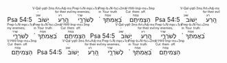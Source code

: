 Psa 54:5 <RUBY><ruby><ruby>יָשׁוֹב<rt>שׁוּב</rt></ruby><rt>-</rt></ruby><rt>V-Qal-yqtl-3ms</rt></RUBY> <RUBY><ruby><ruby>הָ֭רַע<rt>רַע</rt></ruby><rt>for their evil</rt></ruby><rt>Art+Adj-ms</rt></RUBY> <RUBY><ruby><ruby>לְשֹׁרְרָ֑י<rt>שָׁרַר</rt></ruby><rt>my enemies;</rt></ruby><rt>Prep-l+N-mpc+1cs</rt></RUBY> <RUBY><ruby><ruby>בַּ֝אֲמִתְּךָ֗<rt>אֶמֶת</rt></ruby><rt>in Your truth</rt></ruby><rt>Prep-b+N-fsc+2ms</rt></RUBY> <RUBY><ruby><ruby>הַצְמִיתֵֽם׃<rt>צָמַת</rt></ruby><rt>Cut them off.</rt></ruby><rt>V-Hifil-Imp-ms+3mp</rt></RUBY>  Psa 54:5 <RUBY><ruby><ruby>יָשׁוֹב<rt>שׁוּב</rt></ruby><rt>-</rt></ruby><rt>V-Qal-yqtl-3ms</rt></RUBY> <RUBY><ruby><ruby>הָ֭רַע<rt>רַע</rt></ruby><rt>for their evil</rt></ruby><rt>Art+Adj-ms</rt></RUBY> <RUBY><ruby><ruby>לְשֹׁרְרָ֑י<rt>שָׁרַר</rt></ruby><rt>my enemies;</rt></ruby><rt>Prep-l+N-mpc+1cs</rt></RUBY> <RUBY><ruby><ruby>בַּ֝אֲמִתְּךָ֗<rt>אֶמֶת</rt></ruby><rt>in Your truth</rt></ruby><rt>Prep-b+N-fsc+2ms</rt></RUBY> <RUBY><ruby><ruby>הַצְמִיתֵֽם׃<rt>צָמַת</rt></ruby><rt>Cut them off.</rt></ruby><rt>V-Hifil-Imp-ms+3mp</rt></RUBY> Psa 54:5 <RUBY><ruby><ruby>יָשׁוֹב<rt>שׁוּב</rt></ruby><rt>-</rt></ruby><rt>V-Qal-yqtl-3ms</rt></RUBY> <RUBY><ruby><ruby>הָ֭רַע<rt>רַע</rt></ruby><rt>for their evil</rt></ruby><rt>Art+Adj-ms</rt></RUBY> <RUBY><ruby><ruby>לְשֹׁרְרָ֑י<rt>שָׁרַר</rt></ruby><rt>my enemies;</rt></ruby><rt>Prep-l+N-mpc+1cs</rt></RUBY> <RUBY><ruby><ruby>בַּ֝אֲמִתְּךָ֗<rt>אֶמֶת</rt></ruby><rt>in Your truth</rt></ruby><rt>Prep-b+N-fsc+2ms</rt></RUBY> <RUBY><ruby><ruby>הַצְמִיתֵֽם׃<rt>צָמַת</rt></ruby><rt>Cut them off.</rt></ruby><rt>V-Hifil-Imp-ms+3mp</rt></RUBY> Psa 54:5 <RUBY><ruby><ruby>יָשׁוֹב<rt>שׁוּב</rt></ruby><rt>-</rt></ruby><rt>V-Qal-yqtl-3ms</rt></RUBY> <RUBY><ruby><ruby>הָ֭רַע<rt>רַע</rt></ruby><rt>for their evil</rt></ruby><rt>Art+Adj-ms</rt></RUBY> <RUBY><ruby><ruby>לְשֹׁרְרָ֑י<rt>שָׁרַר</rt></ruby><rt>my enemies;</rt></ruby><rt>Prep-l+N-mpc+1cs</rt></RUBY> <RUBY><ruby><ruby>בַּ֝אֲמִתְּךָ֗<rt>אֶמֶת</rt></ruby><rt>in Your truth</rt></ruby><rt>Prep-b+N-fsc+2ms</rt></RUBY> <RUBY><ruby><ruby>הַצְמִיתֵֽם׃<rt>צָמַת</rt></ruby><rt>Cut them off.</rt></ruby><rt>V-Hifil-Imp-ms+3mp</rt></RUBY> 